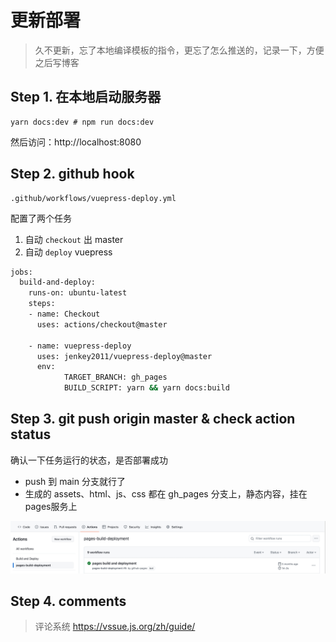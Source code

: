 # 更新部署
> 久不更新，忘了本地编译模板的指令，更忘了怎么推送的，记录一下，方便之后写博客


## Step 1. 在本地启动服务器
```shell
yarn docs:dev # npm run docs:dev
```
然后访问：http://localhost:8080

## Step 2. github hook
```shell
.github/workflows/vuepress-deploy.yml
```
配置了两个任务
1. 自动 `checkout` 出 master
2. 自动 `deploy` vuepress

```sh
jobs:
  build-and-deploy:
    runs-on: ubuntu-latest
    steps:
    - name: Checkout
      uses: actions/checkout@master

    - name: vuepress-deploy
      uses: jenkey2011/vuepress-deploy@master
      env:
            TARGET_BRANCH: gh_pages
            BUILD_SCRIPT: yarn && yarn docs:build
```

## Step 3. git push origin master & check action status

确认一下任务运行的状态，是否部署成功
* push 到 main 分支就行了
* 生成的 assets、html、js、css 都在 gh_pages 分支上，静态内容，挂在pages服务上

![image](./images/action.jpg)


## Step 4. comments
> 评论系统
> https://vssue.js.org/zh/guide/
